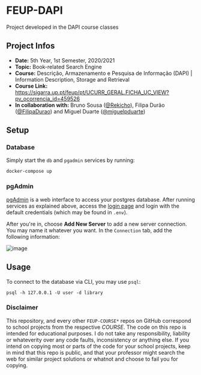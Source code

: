 # FEUP-DAPI

Project developed in the DAPI course classes

## Project Infos
* **Date:** 5th Year, 1st Semester, 2020/2021
* **Topic:** Book-related Search Engine
* **Course:** Descrição, Armazenamento e Pesquisa de Informação (DAPI) | Information Description, Storage and Retrieval
* **Course Link:** https://sigarra.up.pt/feup/pt/UCURR_GERAL.FICHA_UC_VIEW?pv_ocorrencia_id=459526
* **In collaboration with:** Bruno Sousa ([@Rekicho](https://github.com/Rekicho)), Filipa Durão ([@FilipaDurao](https://github.com/FilipaDurao)) and Miguel Duarte ([@miguelpduarte](https://github.com/miguelpduarte))

## Setup

### Database

Simply start the `db` and `pgadmin` services by running:

```
docker-compose up
```

### pgAdmin

[pgAdmin](https://www.pgadmin.org/) is a web interface to access your postgres database. After running services as explained above, access the [login page](http://localhost:4000) and login with the default credentials (which may be found in `.env`).

After you're in, choose **Add New Server** to add a new server connection. You may name it whatever you want. In the `Connection` tab, add the following information:

![image](https://user-images.githubusercontent.com/25830462/95083134-fd471800-0713-11eb-87e8-60d9c26d9eba.png)

## Usage

To connect to the database via CLI, you may use `psql`:

```
psql -h 127.0.0.1 -U user -d library
```

### Disclaimer

This repository, and every other `FEUP-COURSE*` repos on GitHub correspond to school projects from the respective *COURSE*. The code on this repo is intended for educational purposes. I do not take any responsibility, liability or whateverity over any code faults, inconsistency or anything else. If you intend on copying most or parts of the code for your school projects, keep in mind that this repo is public, and that your professor might search the web for similar project solutions or whatnot and choose to fail you for copying.
